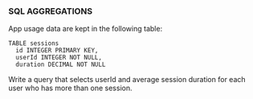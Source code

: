 ### SQL AGGREGATIONS

App usage data are kept in the following table:
```
TABLE sessions
  id INTEGER PRIMARY KEY,
  userId INTEGER NOT NULL,
  duration DECIMAL NOT NULL
```

Write a query that selects userId and average session duration for each user who has more than one session.